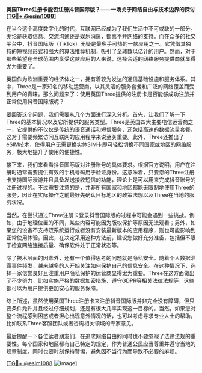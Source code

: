 **英国Three注册卡能否注册抖音国际版？——一场关于网络自由与技术边界的探讨[[TG💪+ @esim1088](https://t.me/s/esim1088)]**

在当今这个高度数字化的时代，互联网已经成为了我们生活中不可或缺的一部分。无论是获取信息、交流沟通还是娱乐消遣，都离不开网络的支持。而在众多的社交平台中，抖音国际版（TikTok）无疑是最炙手可热的一款应用之一。它凭借其独特的短视频形式和强大的算法推荐机制，吸引了全球数以亿计的用户。然而，对于那些希望在全球范围内享受这款应用的人来说，选择合适的网络服务提供商就显得尤为重要了。

英国作为欧洲重要的经济体之一，拥有着较为发达的通信基础设施和服务体系。其中，Three是一家知名的移动运营商，以其灵活的服务套餐和广泛的网络覆盖而受到用户的青睐。那么问题来了：使用英国Three提供的注册卡是否能够成功注册并正常使用抖音国际版呢？

要回答这个问题，我们需要从几个方面进行深入分析。首先，让我们了解一下Three的基本情况以及它所提供的服务类型。Three是英国四大主要电信运营商之一，它提供的不仅仅是传统的语音通话和短信服务，还包括高速的数据流量套餐，这对于需要频繁访问互联网的应用程序来说至关重要。此外，Three还推出了eSIM技术，使得用户无需更换实体SIM卡即可轻松切换不同国家或地区的网络服务，极大地提升了使用的便捷性。

接下来，我们来看看抖音国际版对注册账号的具体要求。根据官方说明，用户在注册时通常需要提供有效的手机号码用于验证身份。这意味着，只要您的Three注册卡支持国际漫游并且具备发送接收短信的功能，理论上是可以用来完成抖音账号的注册过程的。不过需要注意的是，并非所有国家和地区都能无限制地使用Three的服务，因此在实际操作之前最好先确认目标地区的政策法规以及Three在当地的服务状况。

当然，在尝试通过Three注册卡登录抖音国际版的过程中可能会遇到一些挑战。例如，由于地理位置的不同，某些内容可能因为版权保护等原因无法观看；另外，如果您的设备不支持双系统运行或者没有安装最新版本的应用程序，则也可能影响到正常使用体验。因此，在决定采用这种方法前，建议您做好充分准备，包括但不限于检查网络连接质量、确保软件处于正常状态等。

除了技术层面的因素外，还有一个值得思考的问题就是隐私安全。随着个人数据泄露事件频发，越来越多的人开始关注如何保护自己的信息安全。在这种情况下，选择一家信誉良好且注重用户隐私保护的运营商显得尤为重要。Three在这方面做出了不少努力，比如实施严格的数据加密措施、遵守GDPR等相关法律法规等，这些都可以为用户提供更加安心的服务保障。

综上所述，虽然使用英国Three注册卡来注册抖音国际版并非完全没有障碍，但只要条件允许并且经过仔细规划，还是有很大几率实现这一目标的。当然，如果您对整个流程感到困惑或者担心出现意外情况的话，也可以考虑寻求专业人士的帮助，比如联系Three客服团队或者咨询相关领域的专家意见。

最后提醒一下各位读者朋友们，在追求网络自由的同时也不要忽视了法律法规的重要性。每个国家和地区都有自己特定的规定，作为普通公民应当尊重并遵守当地的规章制度。同时也要时刻保持警惕，避免因不当行为而导致不必要的麻烦。

[[TG💪+ @esim1088](https://t.me/s/esim1088) ![Image](https://i.postimg.cc/4NQfJmqS/Snipaste-2025-05-13-00-14-12.png)]